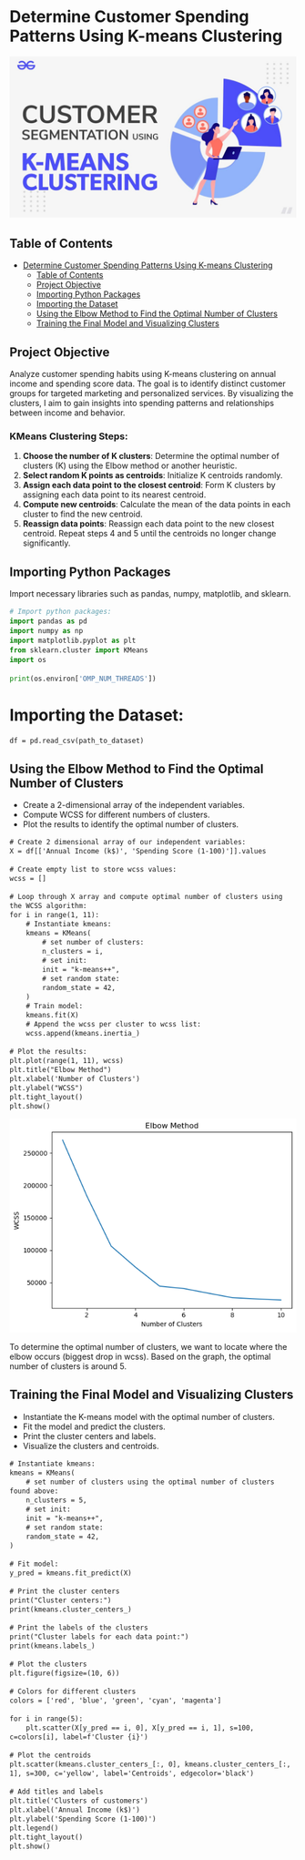 # Determine Customer Spending Patterns Using K-means Clustering

![kmeans](https://github.com/NavarroAlexKU/Determine-Customer-Spending-Patterns-Using-Kmeans-Clustering/blob/main/Kmeans%20Clustering.jpg?raw=true)

## Table of Contents
- [Determine Customer Spending Patterns Using K-means Clustering](#determine-customer-spending-patterns-using-k-means-clustering)
  - [Table of Contents](#table-of-contents)
  - [Project Objective](#project-objective)
  - [Importing Python Packages](#importing-python-packages)
  - [Importing the Dataset](#importing-the-dataset)
  - [Using the Elbow Method to Find the Optimal Number of Clusters](#using-the-elbow-method-to-find-the-optimal-number-of-clusters)
  - [Training the Final Model and Visualizing Clusters](#training-the-final-model-and-visualizing-clusters)

## Project Objective
Analyze customer spending habits using K-means clustering on annual income and spending score data. The goal is to identify distinct customer groups for targeted marketing and personalized services. By visualizing the clusters, I aim to gain insights into spending patterns and relationships between income and behavior.

### KMeans Clustering Steps:
1. **Choose the number of K clusters**: Determine the optimal number of clusters (K) using the Elbow method or another heuristic.
2. **Select random K points as centroids**: Initialize K centroids randomly.
3. **Assign each data point to the closest centroid**: Form K clusters by assigning each data point to its nearest centroid.
4. **Compute new centroids**: Calculate the mean of the data points in each cluster to find the new centroid.
5. **Reassign data points**: Reassign each data point to the new closest centroid. Repeat steps 4 and 5 until the centroids no longer change significantly.

## Importing Python Packages
Import necessary libraries such as pandas, numpy, matplotlib, and sklearn.

```python
# Import python packages:
import pandas as pd
import numpy as np
import matplotlib.pyplot as plt
from sklearn.cluster import KMeans
import os

print(os.environ['OMP_NUM_THREADS'])
```
# Importing the Dataset:
```
df = pd.read_csv(path_to_dataset)
```

## Using the Elbow Method to Find the Optimal Number of Clusters
- Create a 2-dimensional array of the independent variables.
- Compute WCSS for different numbers of clusters.
- Plot the results to identify the optimal number of clusters.
```
# Create 2 dimensional array of our independent variables:
X = df[['Annual Income (k$)', 'Spending Score (1-100)']].values

# Create empty list to store wcss values:
wcss = []

# Loop through X array and compute optimal number of clusters using the WCSS algorithm:
for i in range(1, 11):
    # Instantiate kmeans:
    kmeans = KMeans(
        # set number of clusters:
        n_clusters = i,
        # set init:
        init = "k-means++",
        # set random state:
        random_state = 42,
    )
    # Train model:
    kmeans.fit(X)
    # Append the wcss per cluster to wcss list:
    wcss.append(kmeans.inertia_)

# Plot the results:
plt.plot(range(1, 11), wcss)
plt.title("Elbow Method")
plt.xlabel('Number of Clusters')
plt.ylabel("WCSS")
plt.tight_layout()
plt.show()
```

![optimal_clusters](https://github.com/NavarroAlexKU/Determine-Customer-Spending-Patterns-Using-Kmeans-Clustering/blob/main/Optimal%20Number%20of%20Clusters.png?raw=true)

To determine the optimal number of clusters, we want to locate where the elbow occurs (biggest drop in wcss). Based on the graph, the optimal number of clusters is around 5.

## Training the Final Model and Visualizing Clusters
- Instantiate the K-means model with the optimal number of clusters.
- Fit the model and predict the clusters.
- Print the cluster centers and labels.
- Visualize the clusters and centroids.
```
# Instantiate kmeans:
kmeans = KMeans(
    # set number of clusters using the optimal number of clusters found above:
    n_clusters = 5,
    # set init:
    init = "k-means++",
    # set random state:
    random_state = 42,
)

# Fit model:
y_pred = kmeans.fit_predict(X)

# Print the cluster centers
print("Cluster centers:")
print(kmeans.cluster_centers_)

# Print the labels of the clusters
print("Cluster labels for each data point:")
print(kmeans.labels_)

# Plot the clusters
plt.figure(figsize=(10, 6))

# Colors for different clusters
colors = ['red', 'blue', 'green', 'cyan', 'magenta']

for i in range(5):
    plt.scatter(X[y_pred == i, 0], X[y_pred == i, 1], s=100, c=colors[i], label=f'Cluster {i}')

# Plot the centroids
plt.scatter(kmeans.cluster_centers_[:, 0], kmeans.cluster_centers_[:, 1], s=300, c='yellow', label='Centroids', edgecolor='black')

# Add titles and labels
plt.title('Clusters of customers')
plt.xlabel('Annual Income (k$)')
plt.ylabel('Spending Score (1-100)')
plt.legend()
plt.tight_layout()
plt.show()
```
